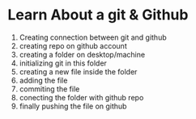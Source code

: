 # Learn About a git & Github

1. Creating connection between git and github<br>
2. creating repo on github account<br>
3. creating a folder on desktop/machine<br>
4. initializing git in this folder<br>
5. creating a new file inside the folder<br>
6. adding the file<br>
7. commiting the file<br>
8. conecting the folder with github repo<br>
9. finally pushing the file on github<br>

